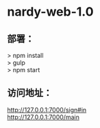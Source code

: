 # nardy-web-1.0
## 部署：  
&gt; npm install  
&gt; gulp  
&gt; npm start  

## 访问地址：  
http://127.0.0.1:7000/sign#in  
http://127.0.0.1:7000/main  
